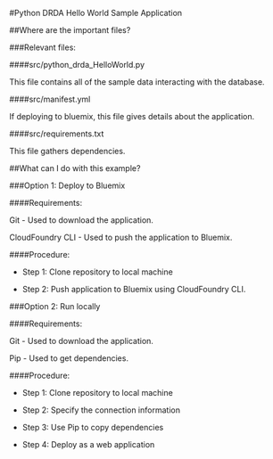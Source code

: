 #Python DRDA Hello World Sample Application

##Where are the important files?

###Relevant files:

####src/python_drda_HelloWorld.py

This file contains all of the sample data interacting with the database.

####src/manifest.yml

If deploying to bluemix, this file gives details about the application.

####src/requirements.txt

This file gathers dependencies.

##What can I do with this example?

###Option 1: Deploy to Bluemix

####Requirements:

Git - Used to download the application.

CloudFoundry CLI -  Used to push the application to Bluemix.

####Procedure:

 * Step 1: Clone repository to local machine
	
 * Step 2: Push application to Bluemix using CloudFoundry CLI.

###Option 2: Run locally

####Requirements:

Git - Used to download the application.

Pip -  Used to get dependencies.

####Procedure:

 * Step 1: Clone repository to local machine
 
 * Step 2: Specify the connection information

 * Step 3: Use Pip to copy dependencies

 * Step 4: Deploy as a web application
